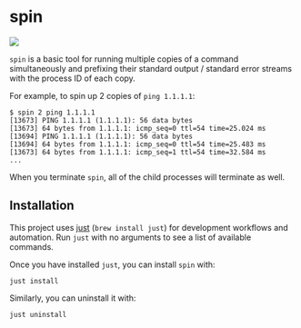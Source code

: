 # spin

![](https://github.com/serval/spin/actions/workflows/main.yml/badge.svg)

`spin` is a basic tool for running multiple copies of a command simultaneously and prefixing their
standard output / standard error streams with the process ID of each copy.

For example, to spin up 2 copies of `ping 1.1.1.1`:

```shell
$ spin 2 ping 1.1.1.1
[13673] PING 1.1.1.1 (1.1.1.1): 56 data bytes
[13673] 64 bytes from 1.1.1.1: icmp_seq=0 ttl=54 time=25.024 ms
[13694] PING 1.1.1.1 (1.1.1.1): 56 data bytes
[13694] 64 bytes from 1.1.1.1: icmp_seq=0 ttl=54 time=25.483 ms
[13673] 64 bytes from 1.1.1.1: icmp_seq=1 ttl=54 time=32.584 ms
...
```

When you terminate `spin`, all of the child processes will terminate as well.

## Installation

This project uses [just](https://github.com/casey/just) (`brew install just`) for development workflows and automation. Run `just` with no arguments to see a list of available commands.

Once you have installed `just`, you can install `spin` with:

```shell
just install
```

Similarly, you can uninstall it with:

```shell
just uninstall
```
